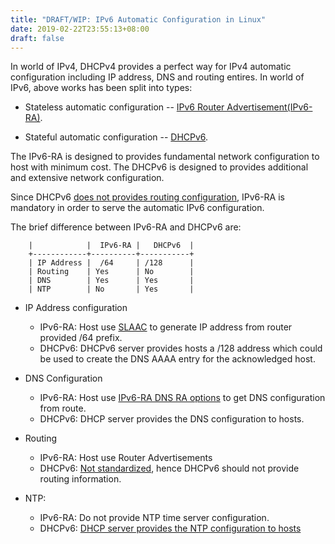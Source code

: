 ```yaml
---
title: "DRAFT/WIP: IPv6 Automatic Configuration in Linux"
date: 2019-02-22T23:55:13+08:00
draft: false
---
```


In world of IPv4, DHCPv4 provides a perfect way for IPv4 automatic
configuration including IP address, DNS and routing entires.
In world of IPv6, above works has been split into types:

 * Stateless automatic configuration --
   [IPv6 Router Advertisement(IPv6-RA)][rfc-ipv6-ra].

 * Stateful automatic configuration -- [DHCPv6][rfc-dhcpv6].

The IPv6-RA is designed to provides fundamental network configuration to host
with minimum cost.
The DHCPv6 is designed to provides additional and extensive network
configuration.

Since DHCPv6 [does not provides routing configuration][ietf-dhcpv6-route],
IPv6-RA is mandatory in order to serve the automatic IPv6 configuration.

The brief difference between IPv6-RA and DHCPv6 are:
```
    |            |  IPv6-RA |   DHCPv6  |
    +------------+----------+-----------+
    | IP Address |  /64     | /128      |
    | Routing    | Yes      | No        |
    | DNS        | Yes      | Yes       |
    | NTP        | No       | Yes       |
```

 * IP Address configuration
    * IPv6-RA: Host use [SLAAC][rfc-slaac] to generate IP address from
      router provided /64 prefix.
    * DHCPv6: DHCPv6 server provides hosts a /128 address which could be used
      to create the DNS AAAA entry for the acknowledged host.

 * DNS Configuration
    * IPv6-RA: Host use [IPv6-RA DNS RA options][rfc-ipv6-ra-dns] to get DNS
      configuration from route.
    * DHCPv6: DHCP server provides the DNS configuration to hosts.

 * Routing
    * IPv6-RA: Host use Router Advertisements
    * DHCPv6: [Not standardized][ietf-dhcpv6-route], hence DHCPv6 should not
      provide routing information.

 * NTP:
    * IPv6-RA: Do not provide NTP time server configuration.
    * DHCPv6: [DHCP server provides the NTP configuration to
      hosts][rfc-dhcpv6-ntp]




[rfc-ipv6-ra]: https://tools.ietf.org/html/rfc4861
[rfc-dhcpv6]: https://tools.ietf.org/html/rfc8415
[rfc-ipv6-ra-dns]: https://tools.ietf.org/html/rfc8106
[rfc-slaac]: https://tools.ietf.org/html/rfc4862
[rfc-dhcpv6-ntp]: https://tools.ietf.org/html/rfc5908
[ietf-dhcpv6-route]: https://datatracker.ietf.org/doc/draft-ietf-mif-dhcpv6-route-option/
